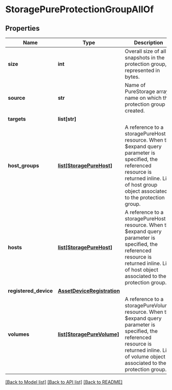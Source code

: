 # StoragePureProtectionGroupAllOf

## Properties
Name | Type | Description | Notes
------------ | ------------- | ------------- | -------------
**size** | **int** | Overall size of all snapshots in the protection group, represented in bytes.   | [optional] 
**source** | **str** | Name of PureStorage array name on which the protection group is created.   | [optional] [readonly] 
**targets** | **list[str]** |  | [optional] 
**host_groups** | [**list[StoragePureHost]**](StoragePureHost.md) | A reference to a storagePureHost resource. When the $expand query parameter is specified, the referenced resource is returned inline. List of host group object associated to the protection group.  | [optional] [readonly] 
**hosts** | [**list[StoragePureHost]**](StoragePureHost.md) | A reference to a storagePureHost resource. When the $expand query parameter is specified, the referenced resource is returned inline. List of host object associated to the protection group.  | [optional] [readonly] 
**registered_device** | [**AssetDeviceRegistration**](.md) |  | [optional] 
**volumes** | [**list[StoragePureVolume]**](StoragePureVolume.md) | A reference to a storagePureVolume resource. When the $expand query parameter is specified, the referenced resource is returned inline. List of volume object associated to the protection group.  | [optional] [readonly] 

[[Back to Model list]](../README.md#documentation-for-models) [[Back to API list]](../README.md#documentation-for-api-endpoints) [[Back to README]](../README.md)


